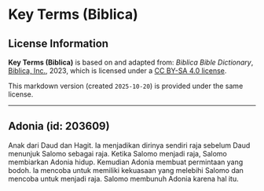 # Key Terms (Biblica)

## License Information

**Key Terms (Biblica)** is based on and adapted from: _Biblica Bible Dictionary_, [Biblica, Inc.](https://www.biblica.com/), 2023, which is licensed under a [CC BY-SA 4.0 license](https://creativecommons.org/licenses/by-sa/4.0/legalcode.en).

This markdown version (created `2025-10-20`) is provided under the same license.



--------------------------------

## Adonia (id: 203609)

Anak dari Daud dan Hagit. Ia menjadikan dirinya sendiri raja sebelum Daud menunjuk Salomo sebagai raja. Ketika Salomo menjadi raja, Salomo membiarkan Adonia hidup. Kemudian Adonia membuat permintaan yang bodoh. Ia mencoba untuk memiliki kekuasaan yang melebihi Salomo dan mencoba untuk menjadi raja. Salomo membunuh Adonia karena hal itu. 



